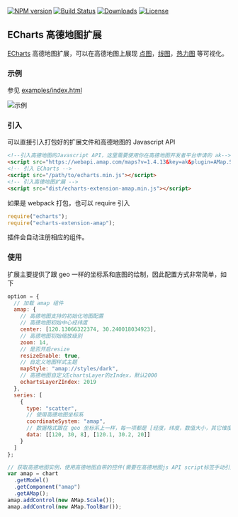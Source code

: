 [![NPM version](https://img.shields.io/npm/v/echarts-extension-amap.svg?style=flat)](https://www.npmjs.org/package/echarts-extension-amap)
[![Build Status](https://travis-ci.org/plainheart/echarts-extension-amap.svg?branch=master)](https://travis-ci.org/plainheart/echarts-extension-amap)
[![Downloads](https://img.shields.io/npm/dm/echarts-extension-amap.svg)](https://npmcharts.com/compare/echarts-extension-amap?minimal=true)
[![License](https://img.shields.io/npm/l/echarts-extension-amap.svg)](https://www.npmjs.com/package/echarts-extension-amap)

## ECharts 高德地图扩展

[ECharts](http://echarts.baidu.com) 高德地图扩展，可以在高德地图上展现 [点图](http://echarts.baidu.com/option.html#series-scatter)，[线图](http://echarts.baidu.com/option.html#series-line)，[热力图](http://echarts.baidu.com/option.html#series-heatmap) 等可视化。

### 示例

参见 [examples/index.html](http://github.com/plainheart/echarts-extension-amap/tree/master/examples/index.html)

![示例](https://user-images.githubusercontent.com/26999792/53300484-e2979680-3882-11e9-8fb4-143c4ca4c416.png)

### 引入

可以直接引入打包好的扩展文件和高德地图的 Javascript API

```html
<!--引入高德地图的Javascript API，这里需要使用你在高德地图开发者平台申请的 ak-->
<script src="https://webapi.amap.com/maps?v=1.4.13&key=ak&plugin=AMap.Scale,AMap.ToolBar"></script>
<!-- 引入 ECharts -->
<script src="/path/to/echarts.min.js"></script>
<!-- 引入高德地图扩展 -->
<script src="dist/echarts-extension-amap.min.js"></script>
```

如果是 webpack 打包，也可以 require 引入

```js
require("echarts");
require("echarts-extension-amap");
```

插件会自动注册相应的组件。

### 使用

扩展主要提供了跟 geo 一样的坐标系和底图的绘制，因此配置方式非常简单，如下

```js
option = {
  // 加载 amap 组件
  amap: {
    // 高德地图支持的初始化地图配置
    // 高德地图初始中心经纬度
    center: [120.13066322374, 30.240018034923],
    // 高德地图初始缩放级别
    zoom: 14,
    // 是否开启resize
    resizeEnable: true,
    // 自定义地图样式主题
    mapStyle: "amap://styles/dark",
    // 高德地图自定义EchartsLayer的zIndex，默认2000
    echartsLayerZIndex: 2019
  },
  series: [
    {
      type: "scatter",
      // 使用高德地图坐标系
      coordinateSystem: "amap",
      // 数据格式跟在 geo 坐标系上一样，每一项都是 [经度，纬度，数值大小，其它维度...]
      data: [[120, 30, 8], [120.1, 30.2, 20]]
    }
  ]
};

// 获取高德地图实例，使用高德地图自带的控件(需要在高德地图js API script标签手动引入)
var amap = chart
  .getModel()
  .getComponent("amap")
  .getAMap();
amap.addControl(new AMap.Scale());
amap.addControl(new AMap.ToolBar());
```
